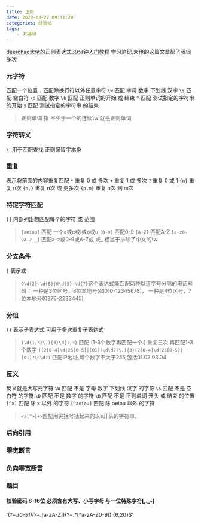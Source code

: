 ```yaml
---
title: 正则
date: 2023-03-22 09:11:20
categories: 经验帖
tags:
    - JS基础
---
```



[deerchao大佬的正则表达式30分钟入门教程](https://deerchao.cn/tutorials/regex/regex.htm)
学习笔记,大佬的这篇文章帮了我很多次

### 元字符
匹配一个位置
`.`  匹配除换行符以外任意字符
`\w` 匹配 字母 数字 下划线 汉字
`\s` 匹配 空白符
`\d` 匹配 数字
`\b` 匹配 正则单词的开始 或 结束
`^`  匹配 测试指定的字符串 的开始
`$`  匹配 测试指定的字符串 的结束

> 正则单词 指 不少于一个的连续\w 就是正则单词

### 字符转义
`\` ,用于匹配查找 正则保留字本身

### 重复
表示将前面的内容重复匹配
`*`     重复 0 或 多次
`+`     重复 1 或 多次
`?`     重复 0 或 1
`{n}`   重复 n次
`{n,}`  重复 n次 或 更多次
`{n,m}` 重复 n次 到 m次

### 特定字符匹配
`[]` 内部列出想匹配每个的字符 或 范围

> `[aeiou]` 匹配 一个a或e或i或o或u
> `[0-9]` 匹配0-9 `[A-Z]` 匹配A-Z
> `[a-z0-9A-Z _]` 匹配a-z或0-9或A-Z或 或_ 相当于排除了中文的\w

### 分支条件
`|` 表示或

> `0\d{2}-\d{8}|0\d{3}-\d{7}`这个表达式能匹配两种以连字号分隔的电话号码：
> 一种是3位区号，8位本地号(如010-12345678)，
> 一种是4位区号，7位本地号(0376-2233445)

### 分组
`()` 表示子表达式,可用于多次重复子表达式

> `(\d{1,3}\.){3}\d{1,3}`
> 匹配 (1-3个数字再匹配一个.) 重复三次 再匹配1-3个数字
> `((2[0-4]\d|25[0-5]|[01]?\d\d?)\.){3}(2[0-4]\d|25[0-5]|[01]?\d\d?)`
> 匹配IP地址,每个数字不大于255,包括01.02.03.04

### 反义
反义就是大写元字符
`\W`	    匹配 不是 字母 数字 下划线 汉字 的字符
`\S`	    匹配 不是 空白符               的字符
`\D`	    匹配 不是 数字                 的字符
`\B`	    匹配 不是 正则单词 开头 或 结束 的位置
`[^x]`	    匹配 除 x     以外             的字符
`[^aeiou]`	匹配 除 aeiou 以外             的字符

> `<a[^>]+>`匹配用尖括号括起来的以a开头的字符串。

### 后向引用

### 零宽断言

### 负向零宽断言


### 题目

#### 校验密码 8-16位 必须含有大写、小写字母 与一位特殊字符[,._-]

'(?=.*[0-9])(?=.*[a-zA-Z])(?=.*[^a-zA-Z0-9]).{6,20}$'

